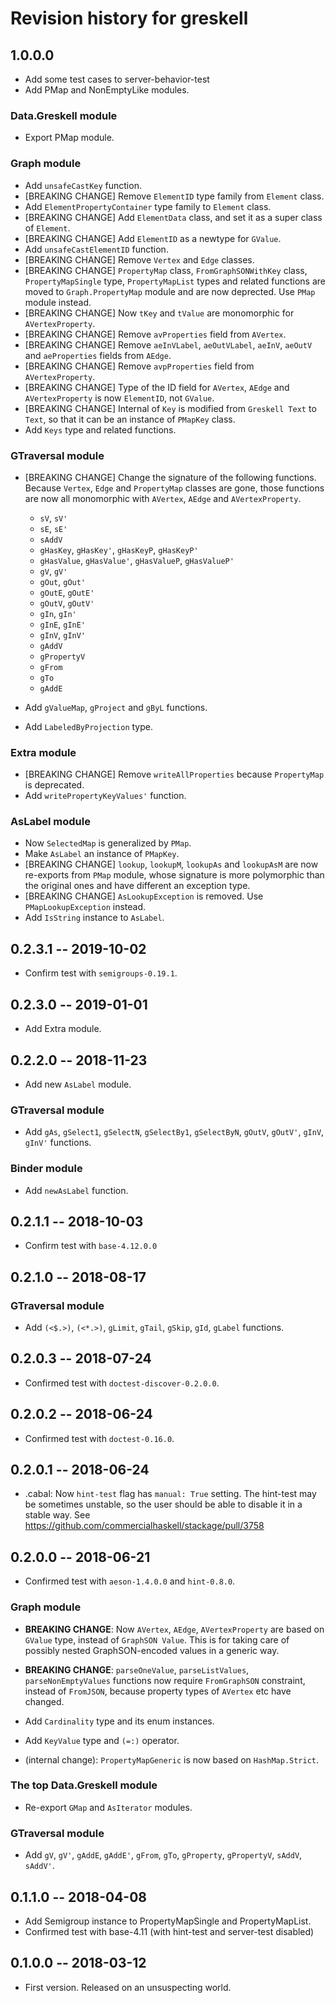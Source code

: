 # Revision history for greskell

## 1.0.0.0

* Add some test cases to server-behavior-test
* Add PMap and NonEmptyLike modules.

### Data.Greskell module

* Export PMap module.

### Graph module

* Add `unsafeCastKey` function.
* [BREAKING CHANGE] Remove `ElementID` type family from `Element` class.
* Add `ElementPropertyContainer` type family to `Element` class.
* [BREAKING CHANGE] Add `ElementData` class, and set it as a super class of `Element`.
* [BREAKING CHANGE] Add `ElementID` as a newtype for `GValue`.
* Add `unsafeCastElementID` function.
* [BREAKING CHANGE] Remove `Vertex` and `Edge` classes.
* [BREAKING CHANGE] `PropertyMap` class, `FromGraphSONWithKey` class,
  `PropertyMapSingle` type, `PropertyMapList` types and related
  functions are moved to `Graph.PropertyMap` module and are now
  deprected. Use `PMap` module instead.
* [BREAKING CHANGE] Now `tKey` and `tValue` are monomorphic for `AVertexProperty`.
* [BREAKING CHANGE] Remove `avProperties` field from `AVertex`.
* [BREAKING CHANGE] Remove `aeInVLabel`, `aeOutVLabel`, `aeInV`,
  `aeOutV` and `aeProperties` fields from `AEdge`.
* [BREAKING CHANGE] Remove `avpProperties` field from `AVertexProperty`.
* [BREAKING CHANGE] Type of the ID field for `AVertex`, `AEdge` and
  `AVertexProperty` is now `ElementID`, not `GValue`.
* [BREAKING CHANGE] Internal of `Key` is modified from `Greskell Text`
  to `Text`, so that it can be an instance of `PMapKey` class.
* Add `Keys` type and related functions.

### GTraversal module

* [BREAKING CHANGE] Change the signature of the following
  functions. Because `Vertex`, `Edge` and `PropertyMap` classes are
  gone, those functions are now all monomorphic with `AVertex`,
  `AEdge` and `AVertexProperty`.

    * `sV`, `sV'`
    * `sE`, `sE'`
    * `sAddV`
    * `gHasKey`, `gHasKey'`, `gHasKeyP`, `gHasKeyP'`
    * `gHasValue`, `gHasValue'`, `gHasValueP`, `gHasValueP'`
    * `gV`, `gV'`
    * `gOut`, `gOut'`
    * `gOutE`, `gOutE'`
    * `gOutV`, `gOutV'`
    * `gIn`, `gIn'`
    * `gInE`, `gInE'`
    * `gInV`, `gInV'`
    * `gAddV`
    * `gPropertyV`
    * `gFrom`
    * `gTo`
    * `gAddE`

* Add `gValueMap`, `gProject` and `gByL` functions.
* Add `LabeledByProjection` type.

### Extra module

* [BREAKING CHANGE] Remove `writeAllProperties` because `PropertyMap`
  is deprecated.
* Add `writePropertyKeyValues'` function.

### AsLabel module

* Now `SelectedMap` is generalized by `PMap`.
* Make `AsLabel` an instance of `PMapKey`.
* [BREAKING CHANGE] `lookup`, `lookupM`, `lookupAs` and `lookupAsM`
  are now re-exports from `PMap` module, whose signature is more
  polymorphic than the original ones and have different an exception
  type.
* [BREAKING CHANGE] `AsLookupException` is removed. Use
  `PMapLookupException` instead.
* Add `IsString` instance to `AsLabel`.


## 0.2.3.1  -- 2019-10-02

* Confirm test with `semigroups-0.19.1`.

## 0.2.3.0  -- 2019-01-01

* Add Extra module.

## 0.2.2.0  -- 2018-11-23

* Add new `AsLabel` module.

### GTraversal module

* Add `gAs`, `gSelect1`, `gSelectN`, `gSelectBy1`, `gSelectByN`,
  `gOutV`, `gOutV'`, `gInV`, `gInV'` functions.

### Binder module

* Add `newAsLabel` function.



## 0.2.1.1  -- 2018-10-03

* Confirm test with `base-4.12.0.0`


## 0.2.1.0  -- 2018-08-17

### GTraversal module

* Add `(<$.>)`, `(<*.>)`, `gLimit`, `gTail`, `gSkip`, `gId`, `gLabel`
  functions.


## 0.2.0.3  -- 2018-07-24

* Confirmed test with `doctest-discover-0.2.0.0`.


## 0.2.0.2  -- 2018-06-24

* Confirmed test with `doctest-0.16.0`.


## 0.2.0.1  -- 2018-06-24

* .cabal: Now `hint-test` flag has `manual: True` setting. The
  hint-test may be sometimes unstable, so the user should be able to
  disable it in a stable way.
  See https://github.com/commercialhaskell/stackage/pull/3758


## 0.2.0.0  -- 2018-06-21

* Confirmed test with `aeson-1.4.0.0` and `hint-0.8.0`.

### Graph module

* **BREAKING CHANGE**: Now `AVertex`, `AEdge`, `AVertexProperty` are
  based on `GValue` type, instead of `GraphSON Value`. This is for
  taking care of possibly nested GraphSON-encoded values in a generic
  way.
* **BREAKING CHANGE**: `parseOneValue`, `parseListValues`,
  `parseNonEmptyValues` functions now require `FromGraphSON`
  constraint, instead of `FromJSON`, because property types of
  `AVertex` etc have changed.
* Add `Cardinality` type and its enum instances.
* Add `KeyValue` type and `(=:)` operator.

* (internal change): `PropertyMapGeneric` is now based on
  `HashMap.Strict`.

### The top Data.Greskell module

* Re-export `GMap` and `AsIterator` modules.

### GTraversal module

* Add `gV`, `gV'`, `gAddE`, `gAddE'`, `gFrom`, `gTo`, `gProperty`,
  `gPropertyV`, `sAddV`, `sAddV'`.


## 0.1.1.0  -- 2018-04-08

* Add Semigroup instance to PropertyMapSingle and PropertyMapList.
* Confirmed test with base-4.11 (with hint-test and server-test disabled)


## 0.1.0.0  -- 2018-03-12

* First version. Released on an unsuspecting world.
